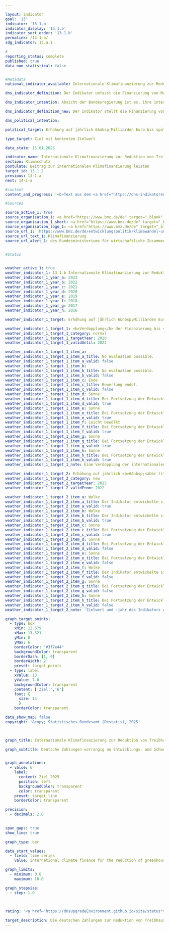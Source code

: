```yaml
---

layout: indicator        
goal: '13'        
indicator: '13.1.b'        
indicator_display: '13.1.b'        
indicator_sort_order: '13-1-b'        
permalink: /13-1-b/        
sdg_indicator: 13.a.1        

#
reporting_status: complete        
published: true        
data_non_statistical: false        


#Metadata        
national_indicator_available: Internationale Klimafinanzierung zur Reduktion von Treibhausgasen und zur Anpassung an den Klimawandel        

dns_indicator_definition: Der Indikator umfasst die Finanzierung von Maßnahmen zur Reduktion von Treibhausgasen (<abbr title="Treibhausgas" tabindex="0">THG</abbr>), zur Anpassung an den Klimawandel sowie klimarelevante Maßnahmen zum Erhalt der Biodiversität und zum Waldschutz (Projekte zum Schutz, zu nachhaltiger Nutzung und Wiederaufforstung von Wald im Rahmen des <abbr title="Reducing Emissions from Deforestation and Forest Degradation (Minderung von Emissionen aus Entwaldung und Schädigung von Wäldern)" tabindex="0">REDD</abbr>+-Regelwerks). Die Maßnahmen erfolgen vorrangig in Entwicklungs- und Schwellenländern und werden aus deutschen Haushaltsmitteln (seit 2017&nbsp;einschließlich der Schenkungsäquivalente von Entwicklungskrediten) finanziert.        

dns_indicator_intention: Absicht der Bundesregierung ist es, ihre internationale Klimafinanzierung bis 2025&nbsp;auf sechs Milliarden Euro<sup>1</sup> aus Haushaltsmitteln zu erhöhen und somit den Sollwert von zwei Milliarden Euro des Jahres 2014&nbsp;zu verdreifachen. In den Entscheidungen, welche das Klimaabkommen von Paris begleiteten, wurde die Zusage der Industrieländer von 2009&nbsp;bekräftigt, ab dem Jahr 2020&nbsp;bis 2025&nbsp;gemeinsam 100&nbsp;Milliarden <abbr title="United States (Vereinigte Staaten von Amerika)" tabindex="0">US</abbr>-Dollar aus öffentlichen und durch öffentliche Mittel mobilisierten privaten Quellen für den Klimaschutz und die Anpassung an den Klimawandel in Entwicklungsländern bereitzustellen.<br><br><small><sup>1</sup>Anpassung des Zieljahres und &#8209;wertes von vier Milliarden Euro bis 2020&nbsp;gemäß Grundsatzbeschluss 2022.</small>        

dns_indicator_definition_new: Der Indikator stellt die Finanzierung von Maßnahmen zur Reduktion von Treibhausgasen (<abbr title="Treibhausgas" tabindex="0">THG</abbr>), zur Anpassung an den Klimawandel sowie klimarelevante Maßnahmen zum Erhalt der Biodiversität und zum Waldschutz (Projekte zum Schutz, zu nachhaltiger Nutzung und Wiederaufforstung von Wald im Rahmen des <abbr title="Reducing Emissions from Deforestation and Forest Degradation (Minderung von Emissionen aus Entwaldung und Schädigung von Wäldern)" tabindex="0">REDD</abbr>+-Regelwerks) (in Milliarden <abbr title="Euro" tabindex="0">EUR</abbr>) dar. Die Maßnahmen erfolgen vorrangig in Entwicklungs- und Schwellenländern und werden aus deutschen Haushaltsmitteln (seit 2017&nbsp;einschließlich der Schenkungsäquivalente von Entwicklungskrediten) finanziert.        

dns_political_intention:         

political_target: Erhöhung auf jährlich 6&nbsp;Milliarden Euro bis spätestens 2025        

type_target: Ziel mit konkretem Zielwert        

data_state: 15.01.2025        

indicator_name: Internationale Klimafinanzierung zur Reduktion von Treibhausgasen und zur Anpassung an den Klimawandel        
section: Klimaschutz        
postulate: Beitrag zur internationalen Klimafinanzierung leisten        
target_id: 13.1.2        
previous: 13-1-a        
next: 14-1-a        

#content         
content_and_progress: '<b>Text aus dem <a href="https://dns-indikatoren.de/assets/Publikationen/Indikatorenberichte/2022.pdf">Indikatorenbericht 2022&nbsp;- Stand 31.10.2022</a></b><br><br>Die Daten des Indikators sind der Berichterstattung zur <abbr title="Europäische Union" tabindex="0">EU</abbr>-Verordnung über ein System für die Überwachung von Treibhausgasen (<abbr title="Treibhausgas" tabindex="0">THG</abbr>) entnommen. Datenquelle der jährlich erhobenen Daten ist das Bundesministerium für wirtschaftliche Zusammenarbeit und Entwicklung (<abbr title="Bundesministerium für wirtschaftliche Zusammenarbeit und Entwicklung" tabindex="0">BMZ</abbr>), das in diesem Kontext auch über die Klimafinanzierung anderer Bundesministerien berichtet. Dabei werden für die Berechnung der Ausgaben für bilaterale Klimafinanzierung die Zusagen, für multilaterale Klimafinanzierung sowie für Beiträge zu Energie- und Klimafonds die tatsächlichen Auszahlungen zugrunde gelegt. Der Indikator beinhaltet darüber hinaus die anteilig zuzurechnende Klimafinanzierung, welche sich aus deren Beiträgen zu multilateralen Fonds bei Entwicklungsbanken ergibt. Sofern die Klimafinanzierung schwerpunktmäßig Entwicklungsländern zugutekommt, ist sie Teil der öffentlichen Entwicklungsausgaben (siehe Indikator <a href="https://dnsUpgradeEnvironment.github.io/site/17-1">17.1</a>&nbsp;„Anteil öffentlicher Entwicklungsausgaben am Bruttonationaleinkommen“).<br><br>Im Jahr 2021&nbsp;wurden aus deutschen Haushaltsmitteln 5,34&nbsp;Milliarden Euro für die internationale Klimafinanzierung zur Reduzierung von Treibhausgasen und zur Anpassung an den Klimawandel zugesagt <abbr title="beziehungsweise" tabindex="0">bzw.</abbr> bereitgestellt. Im Vergleich zum Vorjahr, in dem die Klimafinanzierung 5,09&nbsp;Milliarden Euro betrug, ist ein Anstieg um 4,9&nbsp;% zu verzeichnen. Das Ziel des Indikators von sechs Milliarden Euro bis zum Jahr 2025&nbsp;wird bei Fortführung der bisherigen Entwicklung voraussichtlich erreicht. Das ursprüngliche Ziel&nbsp;–&nbsp;von vier Milliarden Euro bis zum Jahr 2020&nbsp;–&nbsp;wurde bereits 2019&nbsp;mit Zahlungen in Höhe von 4,34&nbsp;Milliarden Euro erreicht. 36&nbsp;% der Klimafinanzierungsmittel flossen 2021&nbsp;in die Emissionsminderung und 33&nbsp;% in die Anpassung an den Klimawandel. Mit den verbleibenden 30&nbsp;% wurden bereichsübergreifende Projekte finanziert. Da die bereichsübergreifenden Projekte gleichermaßen minderungs- als auch anpassungsrelevant sind, ergibt sich nach Aufteilung dieser, dass&nbsp;–&nbsp;wie in den Jahren zuvor&nbsp;–&nbsp;auch 2021&nbsp;mehr Mittel für Minderungsvorhaben (51&nbsp;%) als für Anpassungsvorhaben (49&nbsp;%) aufgewendet wurden.<br><br>Über multilaterale Kanäle wurden 18&nbsp;% (971&nbsp;Millionen Euro) der Klimafinanzierung im Jahr 2021&nbsp;bereitgestellt. Davon können Deutschland 268&nbsp;Millionen Euro auf Basis der klimarelevanten Anteile der deutschen Beiträge zu den multilateralen Entwicklungsbanken, der Globalen Umweltfazilität und dem Internationalen Fonds für landwirtschaftliche Entwicklung zugerechnet werden. Die verbleibenden 703&nbsp;Millionen Euro stellt Deutschland über multilaterale Einrichtungen und Beiträge für internationale Klimafonds bereit.<br><br>Neben der öffentlichen Klimafinanzierung aus Haushaltsmitteln stellen die Kreditanstalt für Wiederaufbau (<abbr title="Kreditanstalt für Wiederaufbau" tabindex="0">KfW</abbr>) und die Deutsche Entwicklungsgesellschaft (<abbr title="Deutsche Investitions- und Entwicklungsgesellschaft" tabindex="0">DEG</abbr>) ebenfalls klimabezogene Kredite und andere Finanzierungen aus Marktmitteln bereit. Diese stellen die „mobilisierte öffentliche Klimafinanzierung“ dar und sind nicht im Indikator enthalten. Im Jahr 2021&nbsp;umfassten die so mobilisierten Ressourcen rund 2,59&nbsp;Milliarden Euro im Vergleich zu 2,55&nbsp;Milliarden Euro aus dem Vorjahr. Auch hier wurden mehr Mittel für Minderungsvorhaben (58&nbsp;%) als für Anpassungsvorhaben (42&nbsp;%) aufgewendet.'                

#Sources        

source_active_1: true
source_organisation_1: <a href="https://www.bmz.de/de" target="_blank" onclick="return confirm_alert('des Bundesministeriums für wirtschaftliche Zusammenarbeit und Entwicklung', 'De')">Bundesministerium für wirtschaftliche Zusammenarbeit und Entwicklung</a>
source_organisation_1_short: <a href="https://www.bmz.de/de" target="_blank" onclick="return confirm_alert('des Bundesministeriums für wirtschaftliche Zusammenarbeit und Entwicklung', 'De')">Bundesministerium für wirtschaftliche Zusammenarbeit und Entwicklung</a>
source_organisation_logo_1: <a href="https://www.bmz.de/de" target="_blank" onclick="return confirm_alert('des Bundesministeriums für wirtschaftliche Zusammenarbeit und Entwicklung', 'De')"><img src="https://dnsTestEnvironment.github.io/dns-indicators/public/OrgImgDe/bmz.png" alt="Bundesministerium für wirtschaftliche Zusammenarbeit und Entwicklung" title=" Klicken Sie hier um zur Homepage der Organisation Bundesministerium für wirtschaftliche Zusammenarbeit und Entwicklung zu gelangen." style="height:60px; width:148px; border:transparent"/></a>
source_url_1: 'https://www.bmz.de/de/entwicklungspolitik/klimawandel-und-entwicklung/klimafinanzierung'
source_url_text_1: Klimafinanzierung
source_url_alert_1: des Bundesministeriums für wirtschaftliche Zusammenarbeit und Entwicklung
        

#Status        


weather_active_1: true
weather_indicator_1: 13.1.b Internationale Klimafinanzierung zur Reduktion von Treibhausgasen und zur Anpassung an den Klimawandel
weather_indicator_1_year_a: 2023
weather_indicator_1_year_b: 2022
weather_indicator_1_year_c: 2021
weather_indicator_1_year_d: 2020
weather_indicator_1_year_e: 2019
weather_indicator_1_year_f: 2018
weather_indicator_1_year_g: 2017
weather_indicator_1_year_h: 2016

weather_indicator_1_target: Erhöhung auf jährlich 6&nbsp;Milliarden Euro bis spätestens 2025

weather_indicator_1_target_1: <b>Verdopplung</b> der Finanzierung bis <b>2020</b> gegenüber 2014
weather_indicator_1_target_1_category: normal
weather_indicator_1_target_1_targetYear: 2020
weather_indicator_1_target_1_validUntil: 2022

weather_indicator_1_target_1_item_a: 
weather_indicator_1_target_1_item_a_title: No evaluation possible.
weather_indicator_1_target_1_item_a_valid: false
weather_indicator_1_target_1_item_b: 
weather_indicator_1_target_1_item_b_title: No evaluation possible.
weather_indicator_1_target_1_item_b_valid: false
weather_indicator_1_target_1_item_c: Ende
weather_indicator_1_target_1_item_c_title: Bewertung endet.
weather_indicator_1_target_1_item_c_valid: false
weather_indicator_1_target_1_item_d: Sonne
weather_indicator_1_target_1_item_d_title: Bei Fortsetzung der Entwicklung aus 2020 wäre der Zielwert erreicht oder um weniger als 5&nbsp;% der Differenz zwischen Zielwert und dem Wert aus 2020 verfehlt worden.
weather_indicator_1_target_1_item_d_valid: true
weather_indicator_1_target_1_item_e: Sonne
weather_indicator_1_target_1_item_e_title: Bei Fortsetzung der Entwicklung aus 2019 wäre der Zielwert erreicht oder um weniger als 5&nbsp;% der Differenz zwischen Zielwert und dem Wert aus 2019 verfehlt worden.
weather_indicator_1_target_1_item_e_valid: true
weather_indicator_1_target_1_item_f: Leicht bewölkt
weather_indicator_1_target_1_item_f_title: Bei Fortsetzung der Entwicklung von 2018 wäre das Ziel um mindestens 5&nbsp;%, aber maximal um 20&nbsp;% der Differenz zwischen Zielwert und dem Wert aus 2018 verfehlt worden.
weather_indicator_1_target_1_item_f_valid: true
weather_indicator_1_target_1_item_g: Sonne
weather_indicator_1_target_1_item_g_title: Bei Fortsetzung der Entwicklung aus 2017 wäre der Zielwert erreicht oder um weniger als 5&nbsp;% der Differenz zwischen Zielwert und dem Wert aus 2017 verfehlt worden.
weather_indicator_1_target_1_item_g_valid: true
weather_indicator_1_target_1_item_h: Sonne
weather_indicator_1_target_1_item_h_title: Bei Fortsetzung der Entwicklung aus 2016 wäre der Zielwert erreicht oder um weniger als 5&nbsp;% der Differenz zwischen Zielwert und dem Wert aus 2016 verfehlt worden.
weather_indicator_1_target_1_item_h_valid: true
weather_indicator_1_target_1_note: Eine Verdopplung der internationalen Klimafinanzierung von 2014&nbsp;entsprach einer Erhöhung auf 4&nbsp;Milliarden Euro.

weather_indicator_1_target_2: Erhöhung auf jährlich <b>6&nbsp;<abbr title="Milliarde" tabindex="0">Mrd.</abbr></b> Euro bis spätestens <b>2025</b>
weather_indicator_1_target_2_category: new
weather_indicator_1_target_2_targetYear: 2025
weather_indicator_1_target_2_validFrom: 2022

weather_indicator_1_target_2_item_a: Wolke
weather_indicator_1_target_2_item_a_title: Der Indikator entwickelte sich in 2023 zwar in die gewünschte Richtung auf das Ziel zu, bei Fortsetzung der Entwicklung wäre das Ziel im Zieljahr aber um mehr als 20 % der Differenz zwischen Zielwert und dem Wert aus 2023 verfehlt worden.
weather_indicator_1_target_2_item_a_valid: true
weather_indicator_1_target_2_item_b: Wolke
weather_indicator_1_target_2_item_b_title: Der Indikator entwickelte sich in 2022 zwar in die gewünschte Richtung auf das Ziel zu, bei Fortsetzung der Entwicklung wäre das Ziel im Zieljahr aber um mehr als 20 % der Differenz zwischen Zielwert und dem Wert aus 2022 verfehlt worden.
weather_indicator_1_target_2_item_b_valid: true
weather_indicator_1_target_2_item_c: Sonne
weather_indicator_1_target_2_item_c_title: Bei Fortsetzung der Entwicklung aus 2021 wäre der Zielwert erreicht oder um weniger als 5&nbsp;% der Differenz zwischen Zielwert und dem Wert aus 2021 verfehlt worden.
weather_indicator_1_target_2_item_c_valid: true
weather_indicator_1_target_2_item_d: Sonne
weather_indicator_1_target_2_item_d_title: Bei Fortsetzung der Entwicklung aus 2020 wäre der Zielwert erreicht oder um weniger als 5&nbsp;% der Differenz zwischen Zielwert und dem Wert aus 2020 verfehlt worden.
weather_indicator_1_target_2_item_d_valid: false
weather_indicator_1_target_2_item_e: Sonne
weather_indicator_1_target_2_item_e_title: Bei Fortsetzung der Entwicklung aus 2019 wäre der Zielwert erreicht oder um weniger als 5&nbsp;% der Differenz zwischen Zielwert und dem Wert aus 2019 verfehlt worden.
weather_indicator_1_target_2_item_e_valid: false
weather_indicator_1_target_2_item_f: Wolke
weather_indicator_1_target_2_item_f_title: Der Indikator entwickelte sich in 2018 zwar in die gewünschte Richtung auf das Ziel zu, bei Fortsetzung der Entwicklung wäre das Ziel im Zieljahr aber um mehr als 20 % der Differenz zwischen Zielwert und dem Wert aus 2018 verfehlt worden.
weather_indicator_1_target_2_item_f_valid: false
weather_indicator_1_target_2_item_g: Sonne
weather_indicator_1_target_2_item_g_title: Bei Fortsetzung der Entwicklung aus 2017 wäre der Zielwert erreicht oder um weniger als 5&nbsp;% der Differenz zwischen Zielwert und dem Wert aus 2017 verfehlt worden.
weather_indicator_1_target_2_item_g_valid: false
weather_indicator_1_target_2_item_h: Sonne
weather_indicator_1_target_2_item_h_title: Bei Fortsetzung der Entwicklung aus 2016 wäre der Zielwert erreicht oder um weniger als 5&nbsp;% der Differenz zwischen Zielwert und dem Wert aus 2016 verfehlt worden.
weather_indicator_1_target_2_item_h_valid: false
weather_indicator_1_target_2_note: 'Zielwert und -jahr des Indikators wurden im <a href="https://www.bundesregierung.de/resource/blob/992814/2146150/1cc38031193bf28e03327ba17eb6666b/2022-11-30-dns-grundsatzbeschluss-data.pdf?download=1">Grundsatzbeschluss 2022&nbsp;zur Deutschen Nachhaltigkeitsstrategie</a> an die Vereinbarungen im Koalitionsvertrag angepasst. Seit Inkrafttreten dieses Beschlusses gilt für den Indikator das geänderte Ziel (6&nbsp;Milliarden Euro bis spätestens 2025).'        

graph_target_points:
  - type: box
    xMin: 12.679
    xMax: 13.321
    yMin: 0
    yMax: 6
    borderColor: "#3f7e44"
    backgroundColor: transparent
    borderDash: [1, 0]
    borderWidth: 2
    preset: target_points
  - type: label
    xValue: 13
    yValue: 7.0
    backgroundColor: transparent
    content: ['Ziel:','6']
    font: {
      size: 14
      }
    borderColor: transparent        

data_show_map: false        
copyright: '&copy; Statistisches Bundesamt (Destatis), 2025'        

        

graph_title: Internationale Klimafinanzierung zur Reduktion von Treibhausgasen und zur Anpassung an den Klimawandel        

graph_subtitle: Deutsche Zahlungen vorrangig an Entwicklungs- und Schwellenländer        


graph_annotations:
  - value: 6
    label:
      content: Ziel 2025
      position: left
      backgroundColor: transparent
      color: transparent
    preset: target_line
    borderColor: transparent        

precision: 
  - decimals: 2.0
            

span_gaps: true        
show_line: true        

graph_type: bar        

data_start_values: 
  - field: time series
    value: international climate finance for the reduction of greenhouse gases and adaptation to climate change        

graph_limits: 
  - minimum: 0.0
    maximum: 10.0        

graph_stepsize: 
  - step: 1.0
            

                                        
rating: '<a href="https://dnsUpgradeEnvironment.github.io/site/status"><img src="https://sdg-indikatoren.de/public/Wettersymbole/Wolke.png" title="Der Indikator entwickelte sich in 2023 zwar in die gewünschte Richtung auf das Ziel zu, bei Fortsetzung der Entwicklung wäre das Ziel im Zieljahr aber um mehr als 20 % der Differenz zwischen Zielwert und dem Wert aus 2023 verfehlt worden." alt="Wettersymbol Wolke"/></a>'        

target_description: Die deutschen Zahlungen zur Reduktion von Treibhausgasen und zur Anpassung an den Klimawandel sollen bis 2030&nbsp;auf mindestens 6&nbsp;Milliarden Euro pro Jahr gesteigert werden.<br>Ausgehend von der Zielformulierung wurde der gesetzte Zielwert vorzeitig in 2022&nbsp;erreicht. In dem Fall sieht die Bewertungsmethodik vor, dass ab dem Jahr, in dem der Zielwert erstmalig überschritten wurde, das Ziel jedes Jahr gehalten werden muss. Ab 2022&nbsp;wird somit nicht mehr nach dem Schema "Konkreter, in 2025&nbsp;zu erreichender Zielwert" bewertet, sondern nach "Jährlich zu erfüllendes Ziel". In 2023&nbsp;war der Zielwert wieder unterschritten. Gemäß der Bewertungsmethodik wird Indikator 13.1.b für das Jahr 2023&nbsp;mit einer "Wolke" bewertet, weil der Zielwert nicht erreicht wurde, aber die durchschnittliche Entwicklung in den letzten sechs Jahren in die gewünschte Richtung des Ziels weist.        
---
```


